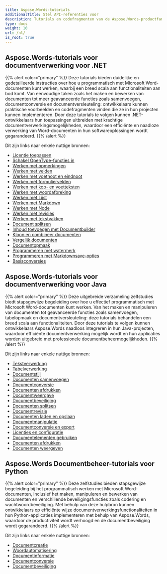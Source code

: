 ```yaml
---
title: Aspose.Words-tutorials
additionalTitle: Stel API-referenties voor
description: Tutorials en codefragmenten van de Aspose.Words-productfamilie. Het bevat basis- en geavanceerde tutorials over het gebruik van Aspose.Words.
type: docs
weight: 10
url: /nl/
is_root: true
---
```


## Aspose.Words-tutorials voor documentverwerking voor .NET
{{% alert color="primary" %}}
Deze tutorials bieden duidelijke en gedetailleerde instructies over hoe u programmatisch met Microsoft Word-documenten kunt werken, waarbij een breed scala aan functionaliteiten aan bod komt. Van eenvoudige taken zoals het maken en bewerken van documenten tot meer geavanceerde functies zoals samenvoegen, documentconversie en documentversleuteling: ontwikkelaars kunnen praktische voorbeelden en codefragmenten vinden die ze in hun projecten kunnen implementeren. Door deze tutorials te volgen kunnen .NET-ontwikkelaars hun toepassingen uitbreiden met krachtige documentverwerkingsmogelijkheden, waardoor een efficiënte en naadloze verwerking van Word-documenten in hun softwareoplossingen wordt gegarandeerd. 
{{% /alert %}}

Dit zijn links naar enkele nuttige bronnen:
- [Licentie toepassen](./net/apply-license/)   
- [Schakel OpenType-functies in](./net/enable-opentype-features/)   
- [Werken met opmerkingen](./net/working-with-comments/)   
- [Werken met velden](./net/working-with-fields/)   
- [Werken met voetnoot en eindnoot](./net/working-with-footnote-and-endnote/)   
- [Werken met formuliervelden](./net/working-with-formfields/)   
- [Werken met kop- en voetteksten](./net/working-with-headers-and-footers/)   
- [Werken met woordafbreking](./net/working-with-hyphenation/)   
- [Werken met Lijst](./net/working-with-list/)   
- [Werken met Markdown](./net/working-with-markdown/)   
- [Werken met Node](./net/working-with-node/)   
- [Werken met revisies](./net/working-with-revisions/)   
- [Werken met tekstvakken](./net/working-with-textboxes/)   
- [Document splitsen](./net/split-document/)   
- [Inhoud toevoegen met Documentbuilder](./net/add-content-using-documentbuilder/)
- [Kloon en combineer documenten](./net/clone-and-combine-documents/) 
- [Vergelijk documenten](./net/compare-documents/) 
- [Documentopmaak](./net/document-formatting/)      
- [Programmeren met watermerk](./net/programming-with-watermark/)    
- [Programmeren met Markdownsave-opties](./net/programming-with-markdownsaveoptions/)   
- [Basisconversies](./net/basic-conversions/)   

## Aspose.Words-tutorials voor documentverwerking voor Java
{{% alert color="primary" %}}
Deze uitgebreide verzameling zelfstudies biedt stapsgewijze begeleiding over hoe u effectief programmatisch met Microsoft Word-documenten kunt werken. Van het maken en manipuleren van documenten tot geavanceerde functies zoals samenvoegen, tabelopmaak en documentversleuteling: deze tutorials behandelen een breed scala aan functionaliteiten. Door deze tutorials te volgen kunnen ontwikkelaars Aspose.Words naadloos integreren in hun Java-projecten, waardoor efficiënte documentverwerking mogelijk wordt en hun applicaties worden uitgebreid met professionele documentbeheermogelijkheden. 
{{% /alert %}}

Dit zijn links naar enkele nuttige bronnen:
- [Tekstverwerking](./java/word-processing/)  
- [Tabelverwerking](./java/table-processing/)
- [Documentstijl](./java/document-styling/)
- [Documenten samenvoegen](./java/document-merging/)
- [Documentconversie](./java/document-converting/)
- [Documenten afdrukken](./java/document-printing/)
- [Documentweergave](./java/document-rendering/)
- [Documentbeveiliging](./java/document-security/)
- [Documenten splitsen](./java/document-splitting/)
- [Documentrevisie](./java/document-revision/)
- [Documenten laden en opslaan](./java/document-loading-and-saving/)
- [Documentmanipulatie](./java/document-manipulation/)
- [Documentconversie en export](./java/document-conversion-and-export/)
- [Licenties en configuratie](./java/licensing-and-configuration/)
- [Documentelementen gebruiken](./java/using-document-elements/)
- [Documenten afdrukken](./java/printing-documents/)
- [Documenten weergeven](./java/rendering-documents/)

## Aspose.Words Documentbeheer-tutorials voor Python
{{% alert color="primary" %}}
Deze zelfstudies bieden stapsgewijze begeleiding bij het programmatisch werken met Microsoft Word-documenten, inclusief het maken, manipuleren en bewerken van documenten en verschillende beveiligingsfuncties zoals codering en wachtwoordbeveiliging. Met behulp van deze hulpbron kunnen ontwikkelaars op efficiënte wijze documentverwerkingsfunctionaliteiten in hun Python-applicaties implementeren met behulp van Aspose.Words, waardoor de productiviteit wordt verhoogd en de documentbeveiliging wordt gegarandeerd. 
{{% /alert %}}

Dit zijn links naar enkele nuttige bronnen:
- [Documentcreatie](./python-net/document-creation/)  
- [Woordautomatisering](./python-net/word-automation/)
- [Documentinformatie](./python-net/document-intelligence/)
- [Documentconversie](./python-net/document-conversion/)
- [Documentbeveiliging](./python-net/document-protection/)